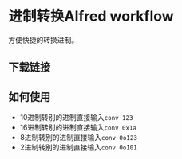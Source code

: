 # 进制转换Alfred workflow

方便快捷的转换进制。

## 下载链接

## 如何使用

- 10进制转别的进制直接输入```conv 123```
- 16进制转别的进制直接输入```conv 0x1a```
- 8进制转别的进制直接输入```conv 0o123```
- 2进制转别的进制直接输入```conv 0o101```